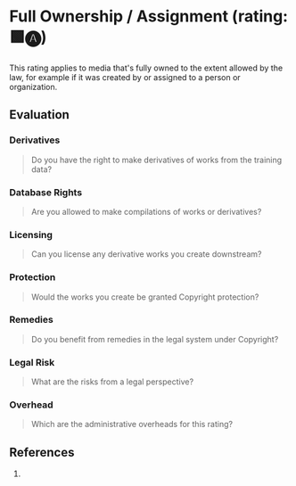 # Full Ownership / Assignment (rating: 🟩🅐)

This rating applies to media that's fully owned to the extent allowed by the law, for example if it was created by or assigned to a person or organization.


## Evaluation

### Derivatives
> Do you have the right to make derivatives of works from the training data?


### Database Rights
> Are you allowed to make compilations of works or derivatives?


### Licensing
> Can you license any derivative works you create downstream?


### Protection
> Would the works you create be granted Copyright protection?


### Remedies
> Do you benefit from remedies in the legal system under Copyright?


### Legal Risk
> What are the risks from a legal perspective?


### Overhead
> Which are the administrative overheads for this rating?


## References

1. 
